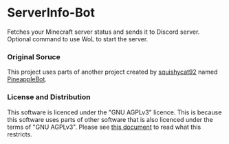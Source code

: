 # ServerInfo-Bot
Fetches your Minecraft server status and sends it to Discord server. Optional command to use WoL to start the server.

### Original Soruce 
This project uses parts of another project created by [squishycat92](https://github.com/squishycat92) named [PineappleBot](https://github.com/squishycat92/PineappleBot/blob/stable/botMain.py).
### License and Distribution
This software is licenced under the "GNU AGPLv3" licence. This is because this software uses parts of other software that is also licenced under the terms of "GNU AGPLv3". Please see [this document](https://choosealicense.com/licenses/agpl-3.0/) to read what this restricts.
